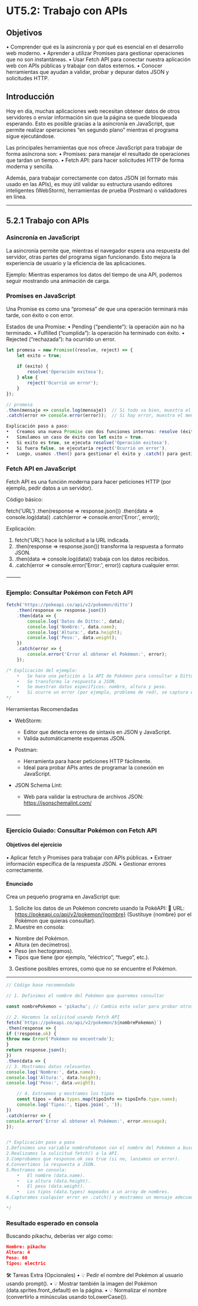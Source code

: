 # **UT5.2: Trabajo con APIs**

## Objetivos
•	Comprender qué es la asincronía y por qué es esencial en el desarrollo web moderno.
•	Aprender a utilizar Promises para gestionar operaciones que no son instantáneas.
•	Usar Fetch API para conectar nuestra aplicación web con APIs públicas y trabajar con datos externos.
•	Conocer herramientas que ayudan a validar, probar y depurar datos JSON y solicitudes HTTP.
 
## Introducción

Hoy en día, muchas aplicaciones web necesitan obtener datos de otros servidores o enviar información sin que la página se quede bloqueada esperando.
Esto es posible gracias a la asincronía en JavaScript, que permite realizar operaciones “en segundo plano” mientras el programa sigue ejecutándose.

Las principales herramientas que nos ofrece JavaScript para trabajar de forma asíncrona son:
•	Promises: para manejar el resultado de operaciones que tardan un tiempo.
•	Fetch API: para hacer solicitudes HTTP de forma moderna y sencilla.

Además, para trabajar correctamente con datos JSON (el formato más usado en las APIs), es muy útil validar su estructura usando editores inteligentes (WebStorm), herramientas de prueba (Postman) o validadores en línea.

___

## 5.2.1 Trabajo con APIs

### Asincronía en JavaScript

La asincronía permite que, mientras el navegador espera una respuesta del servidor, otras partes del programa sigan funcionando.
Esto mejora la experiencia de usuario y la eficiencia de las aplicaciones.

Ejemplo:
Mientras esperamos los datos del tiempo de una API, podemos seguir mostrando una animación de carga.

### Promises en JavaScript

Una Promise es como una “promesa” de que una operación terminará más tarde, con éxito o con error.

Estados de una Promise:
•	Pending (“pendiente”): la operación aún no ha terminado.
•	Fulfilled (“cumplida”): la operación ha terminado con éxito.
•	Rejected (“rechazada”): ha ocurrido un error.

````Javascript
let promesa = new Promise((resolve, reject) => {
    let exito = true;
  
    if (exito) {
        resolve('Operación exitosa');
    } else {
        reject('Ocurrió un error');
    }
});

// promesa
.then(mensaje => console.log(mensaje))  // Si todo va bien, muestra el mensaje de éxito
.catch(error => console.error(error));  // Si hay error, muestra el mensaje de error

Explicación paso a paso:
•	Creamos una nueva Promise con dos funciones internas: resolve (éxito) y reject (error).
•	Simulamos un caso de éxito con let exito = true.
•	Si exito es true, se ejecuta resolve('Operación exitosa').
•	Si fuera false, se ejecutaría reject('Ocurrió un error').
•	Luego, usamos .then() para gestionar el éxito y .catch() para gestionar el error.

````

### Fetch API en JavaScript

Fetch API es una función moderna para hacer peticiones HTTP (por ejemplo, pedir datos a un servidor).

Código básico:

fetch('URL')
.then(response => response.json())
.then(data => console.log(data))
.catch(error => console.error('Error:', error));

Explicación:
1.	fetch('URL') hace la solicitud a la URL indicada.
2.	.then(response => response.json()) transforma la respuesta a formato JSON.
3.	.then(data => console.log(data)) trabaja con los datos recibidos.
4.	.catch(error => console.error('Error:', error)) captura cualquier error.

⸻

### Ejemplo: Consultar Pokémon con Fetch API

````Javascript
fetch('https://pokeapi.co/api/v2/pokemon/ditto')
    .then(response => response.json())
    .then(data => {
        console.log('Datos de Ditto:', data);
        console.log('Nombre:', data.name);
        console.log('Altura:', data.height);
        console.log('Peso:', data.weight);
    })
    .catch(error => {
        console.error('Error al obtener el Pokémon:', error);
    });

/* Explicación del ejemplo:
    •	Se hace una petición a la API de Pokémon para consultar a Ditto.
    •	Se transforma la respuesta a JSON.
    •	Se muestran datos específicos: nombre, altura y peso.
    •	Si ocurre un error (por ejemplo, problema de red), se captura en .catch().
*/
````




Herramientas Recomendadas
- WebStorm:
  - Editor que detecta errores de sintaxis en JSON y JavaScript.
  - Valida automáticamente esquemas JSON.

- Postman:
  - Herramienta para hacer peticiones HTTP fácilmente. 
  - Ideal para probar APIs antes de programar la conexión en JavaScript. 

- JSON Schema Lint:
  - Web para validar la estructura de archivos JSON: https://jsonschemalint.com/

⸻

### Ejercicio Guiado: Consultar Pokémon con Fetch API

#### Objetivos del ejercicio
•	Aplicar fetch y Promises para trabajar con APIs públicas.
•	Extraer información específica de la respuesta JSON.
•	Gestionar errores correctamente.



#### Enunciado
Crea un pequeño programa en JavaScript que:

1.	Solicite los datos de un Pokémon concreto usando la PokéAPI:
📍 URL: https://pokeapi.co/api/v2/pokemon/{nombre}
(Sustituye {nombre} por el Pokémon que quieras consultar).
2.	Muestre en consola:
   - Nombre del Pokémon.
   - Altura (en decímetros).
   - Peso (en hectogramos).
   - Tipos que tiene (por ejemplo, “eléctrico”, “fuego”, etc.).
3.	Gestione posibles errores, como que no se encuentre el Pokémon.

---

```Javascript
// Código base recomendado

// 1. Definimos el nombre del Pokémon que queremos consultar

const nombrePokemon = 'pikachu'; // Cambia este valor para probar otros Pokémon

// 2. Hacemos la solicitud usando Fetch API
fetch(`https://pokeapi.co/api/v2/pokemon/${nombrePokemon}`)
.then(response => {
if (!response.ok) {
throw new Error('Pokémon no encontrado');
}
return response.json();
})
.then(data => {
// 3. Mostramos datos relevantes
console.log('Nombre:', data.name);
console.log('Altura:', data.height);
console.log('Peso:', data.weight);

    // 4. Extraemos y mostramos los tipos
    const tipos = data.types.map(tipoInfo => tipoInfo.type.name);
    console.log('Tipos:', tipos.join(', '));
})
.catch(error => {
console.error('Error al obtener el Pokémon:', error.message);
});


/* Explicación paso a paso
1.Definimos una variable nombrePokemon con el nombre del Pokémon a buscar.
2.Realizamos la solicitud fetch() a la API.
3.Comprobamos que response.ok sea true (si no, lanzamos un error).
4.Convertimos la respuesta a JSON.
5.Mostramos en consola:
    •	El nombre (data.name).
    •	La altura (data.height).
    •	El peso (data.weight).
    •	Los tipos (data.types) mapeados a un array de nombres.
6.Capturamos cualquier error en .catch() y mostramos un mensaje adecuado.

*/

````

### Resultado esperado en consola

Buscando pikachu, deberías ver algo como:

````JSON
Nombre: pikachu
Altura: 4
Peso: 60
Tipos: electric
````

🛠️ Tareas Extra (Opcionales)
•	💡 Pedir el nombre del Pokémon al usuario usando prompt().
•	💡 Mostrar también la imagen del Pokémon (data.sprites.front_default) en la página.
•	💡 Normalizar el nombre (convertirlo a minúsculas usando toLowerCase()).

